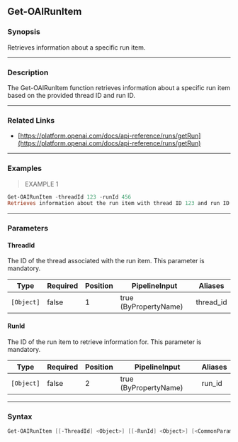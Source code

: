 Get-OAIRunItem
--------------

### Synopsis
Retrieves information about a specific run item.

---

### Description

The Get-OAIRunItem function retrieves information about a specific run item based on the provided thread ID and run ID.

---

### Related Links
* [https://platform.openai.com/docs/api-reference/runs/getRun](https://platform.openai.com/docs/api-reference/runs/getRun)

---

### Examples
> EXAMPLE 1

```PowerShell
Get-OAIRunItem -threadId 123 -runId 456
Retrieves information about the run item with thread ID 123 and run ID 456.
```

---

### Parameters
#### **ThreadId**
The ID of the thread associated with the run item. This parameter is mandatory.

|Type      |Required|Position|PipelineInput        |Aliases  |
|----------|--------|--------|---------------------|---------|
|`[Object]`|false   |1       |true (ByPropertyName)|thread_id|

#### **RunId**
The ID of the run item to retrieve information for. This parameter is mandatory.

|Type      |Required|Position|PipelineInput        |Aliases|
|----------|--------|--------|---------------------|-------|
|`[Object]`|false   |2       |true (ByPropertyName)|run_id |

---

### Syntax
```PowerShell
Get-OAIRunItem [[-ThreadId] <Object>] [[-RunId] <Object>] [<CommonParameters>]
```
